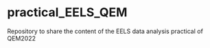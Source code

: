# practical_EELS_QEM
Repository to share the content of the EELS data analysis practical of QEM2022
